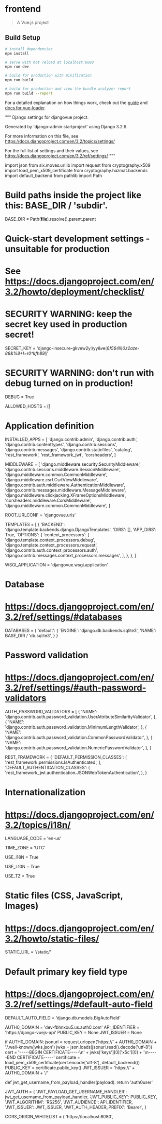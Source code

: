 # frontend

> A Vue.js project

## Build Setup

``` bash
# install dependencies
npm install

# serve with hot reload at localhost:8080
npm run dev

# build for production with minification
npm run build

# build for production and view the bundle analyzer report
npm run build --report
```

For a detailed explanation on how things work, check out the [guide](http://vuejs-templates.github.io/webpack/) and [docs for vue-loader](http://vuejs.github.io/vue-loader).






"""
Django settings for djangovue project.

Generated by 'django-admin startproject' using Django 3.2.9.

For more information on this file, see
https://docs.djangoproject.com/en/3.2/topics/settings/

For the full list of settings and their values, see
https://docs.djangoproject.com/en/3.2/ref/settings/
"""



import json
from six.moves.urllib import request
from cryptography.x509 import load_pem_x509_certificate
from cryptography.hazmat.backends import default_backend
from pathlib import Path

# Build paths inside the project like this: BASE_DIR / 'subdir'.
BASE_DIR = Path(__file__).resolve().parent.parent


# Quick-start development settings - unsuitable for production
# See https://docs.djangoproject.com/en/3.2/howto/deployment/checklist/

# SECURITY WARNING: keep the secret key used in production secret!
SECRET_KEY = 'django-insecure-gkvew2yl)yy&ve(*6)5$4li)0z2aze-88&%8+!=r0^kfh89l*j'

# SECURITY WARNING: don't run with debug turned on in production!
DEBUG = True

ALLOWED_HOSTS = []


# Application definition

INSTALLED_APPS = [
    'django.contrib.admin',
    'django.contrib.auth',
    'django.contrib.contenttypes',
    'django.contrib.sessions',
    'django.contrib.messages',
    'django.contrib.staticfiles',
    'catalog',
    'rest_framework',
    'rest_framework_jwt',
    'corsheaders',
]

MIDDLEWARE = [
    'django.middleware.security.SecurityMiddleware',
    'django.contrib.sessions.middleware.SessionMiddleware',
    'django.middleware.common.CommonMiddleware',
    'django.middleware.csrf.CsrfViewMiddleware',
    'django.contrib.auth.middleware.AuthenticationMiddleware',
    'django.contrib.messages.middleware.MessageMiddleware',
    'django.middleware.clickjacking.XFrameOptionsMiddleware',
    'corsheaders.middleware.CorsMiddleware',
    'django.middleware.common.CommonMiddleware',
]


ROOT_URLCONF = 'djangovue.urls'

TEMPLATES = [
    {
        'BACKEND': 'django.template.backends.django.DjangoTemplates',
        'DIRS': [],
        'APP_DIRS': True,
        'OPTIONS': {
            'context_processors': [
                'django.template.context_processors.debug',
                'django.template.context_processors.request',
                'django.contrib.auth.context_processors.auth',
                'django.contrib.messages.context_processors.messages',
            ],
        },
    },
]

WSGI_APPLICATION = 'djangovue.wsgi.application'


# Database
# https://docs.djangoproject.com/en/3.2/ref/settings/#databases

DATABASES = {
    'default': {
        'ENGINE': 'django.db.backends.sqlite3',
        'NAME': BASE_DIR / 'db.sqlite3',
    }
}


# Password validation
# https://docs.djangoproject.com/en/3.2/ref/settings/#auth-password-validators

AUTH_PASSWORD_VALIDATORS = [
    {
        'NAME': 'django.contrib.auth.password_validation.UserAttributeSimilarityValidator',
    },
    {
        'NAME': 'django.contrib.auth.password_validation.MinimumLengthValidator',
    },
    {
        'NAME': 'django.contrib.auth.password_validation.CommonPasswordValidator',
    },
    {
        'NAME': 'django.contrib.auth.password_validation.NumericPasswordValidator',
    },
]

REST_FRAMEWORK = {
    'DEFAULT_PERMISSION_CLASSES': (
        'rest_framework.permissions.IsAuthenticated',
    ),
    'DEFAULT_AUTHENTICATION_CLASSES': (
       'rest_framework_jwt.authentication.JSONWebTokenAuthentication',
    ),
}


# Internationalization
# https://docs.djangoproject.com/en/3.2/topics/i18n/

LANGUAGE_CODE = 'en-us'

TIME_ZONE = 'UTC'

USE_I18N = True

USE_L10N = True

USE_TZ = True


# Static files (CSS, JavaScript, Images)
# https://docs.djangoproject.com/en/3.2/howto/static-files/

STATIC_URL = '/static/'

# Default primary key field type
# https://docs.djangoproject.com/en/3.2/ref/settings/#default-auto-field

DEFAULT_AUTO_FIELD = 'django.db.models.BigAutoField'

AUTH0_DOMAIN = 'dev-fbhnxxu5.us.auth0.com'
API_IDENTIFIER = 'https://django-vuejs-api'
PUBLIC_KEY = None
JWT_ISSUER = None

if AUTH0_DOMAIN:
    jsonurl = request.urlopen('https://' + AUTH0_DOMAIN + '/.well-known/jwks.json')
    jwks = json.loads(jsonurl.read().decode('utf-8'))
    cert = '-----BEGIN CERTIFICATE-----\n' + jwks['keys'][0]['x5c'][0] + '\n-----END CERTIFICATE-----'
    certificate = load_pem_x509_certificate(cert.encode('utf-8'), default_backend())
    PUBLIC_KEY = certificate.public_key()
    JWT_ISSUER = 'https://' + AUTH0_DOMAIN + '/'


def jwt_get_username_from_payload_handler(payload):
    return 'auth0user'


JWT_AUTH = {
    'JWT_PAYLOAD_GET_USERNAME_HANDLER': jwt_get_username_from_payload_handler,
    'JWT_PUBLIC_KEY': PUBLIC_KEY,
    'JWT_ALGORITHM': 'RS256',
    'JWT_AUDIENCE': API_IDENTIFIER,
    'JWT_ISSUER': JWT_ISSUER,
    'JWT_AUTH_HEADER_PREFIX': 'Bearer',
}

CORS_ORIGIN_WHITELIST = (
    'https://localhost:8080',
